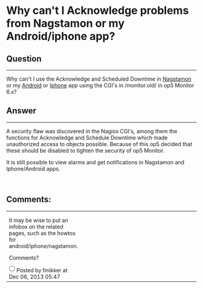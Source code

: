 # Why can't I Acknowledge problems from Nagstamon or my Android/iphone app?

## Question

* * * * *

Why can't I use the Acknowledge and Scheduled Downtime in [Nagstamon](https://kb.op5.com/display/AGENTS/Nagstamon+Desktop+Status+Agent) or my [Android](https://kb.op5.com/display/DRAF/Access+op5+Monitor+on+Android+Smartphone) or [Iphone](https://kb.op5.com/display/DRAF/Access+op5+Monitor+from+your+iPhone) app using the CGI's in /monitor.old/ in op5 Monitor 6.x?

## Answer

* * * * *

A security flaw was discovered in the Nagios CGI's, among them the functions for Acknowledge and Schedule Downtime which made unauthorized access to objects possible. Because of this op5 decided that these should be disabled to tighten the security of op5 Monitor.

It is still possible to view alarms and get notifications in Nagstamon and Iphone/Android apps.

 

## Comments:

<table>
<colgroup>
<col width="33%" />
<col width="33%" />
<col width="33%" />
</colgroup>
<tbody>
<tr class="odd">
<td align="left"><p>It may be wise to put an infobox on the related pages, such as the howtos for android/iphone/nagstamon.</p>
<p>Comments?</p>
<img src="images/icons/contenttypes/comment_16.png" /> Posted by fmikker at Dec 06, 2013 05:47</td>
</tr>
</tbody>
</table>


